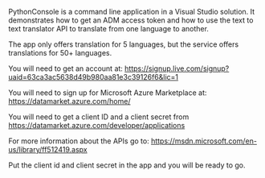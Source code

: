 PythonConsole is a command line application in a Visual Studio solution. It demonstrates how to get an ADM access token and how to use the text to text translator API to translate from one language to another.

The app only offers translation for 5 languages, but the service offers translations for 50+ languages.

You will need to get an account at: https://signup.live.com/signup?uaid=63ca3ac5638d49b980aa81e3c39126f6&lic=1 

You will need to sign up for Microsoft Azure Marketplace at: https://datamarket.azure.com/home/ 

You will need to get a client ID and a client secret from https://datamarket.azure.com/developer/applications

For more information about the APIs go to: https://msdn.microsoft.com/en-us/library/ff512419.aspx

Put the client id and client secret in the app and you will be ready to go.

